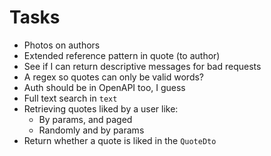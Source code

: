 # Tasks
* Photos on authors
* Extended reference pattern in quote (to author)
* See if I can return descriptive messages for bad requests
* A regex so quotes can only be valid words?
* Auth should be in OpenAPI too, I guess
* Full text search in `text`
* Retrieving quotes liked by a user like:
  * By params, and paged
  * Randomly and by params
* Return whether a quote is liked in the `QuoteDto`
